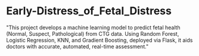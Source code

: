# Early-Distress_of_Fetal_Distress
"This project develops a machine learning model to predict fetal health (Normal, Suspect, Pathological) from CTG data. Using Random Forest, Logistic Regression, KNN, and Gradient Boosting, deployed via Flask, it aids doctors with accurate, automated, real-time assessment."
